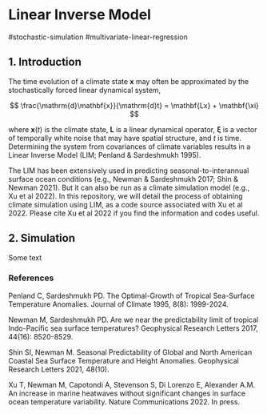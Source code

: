 # Linear Inverse Model

#stochastic-simulation #multivariate-linear-regression

## 1. Introduction

The time evolution of a climate state $\mathbf{x}$ may often be approximated by the stochastically forced linear dynamical system,

$$
\frac{\mathrm{d}\mathbf{x}}{\mathrm{d}t} = \mathbf{Lx} + \mathbf{\xi}
$$

where $\mathbf{x}(t)$ is the climate state, $\mathbf{L}$ is a linear dynamical operator, $\mathbf{\xi}$ is a vector of temporally white noise that may have spatial structure, and $t$ is time. Determining the system from covariances of climate variables results in a Linear Inverse Model (LIM; Penland & Sardeshmukh 1995).

The LIM has been extensively used in predicting seasonal-to-interannual surface ocean conditions (e.g., Newman & Sardeshmukh 2017; Shin & Newman 2021). But it can also be run as a climate simulation model (e.g., Xu et al 2022). In this repository, we will detail the process of obtaining climate simulation using LIM, as a code source associated with Xu et al 2022. Please cite Xu et al 2022 if you find the information and codes useful.

## 2. Simulation

Some text

### References

Penland C, Sardeshmukh PD. The Optimal-Growth of Tropical Sea-Surface Temperature Anomalies. Journal of Climate 1995, 8(8): 1999-2024.

Newman M, Sardeshmukh PD. Are we near the predictability limit of tropical Indo-Pacific sea surface temperatures? Geophysical Research Letters 2017, 44(16): 8520-8529.

Shin SI, Newman M. Seasonal Predictability of Global and North American Coastal Sea Surface Temperature and Height Anomalies. Geophysical Research Letters 2021, 48(10).

Xu T, Newman M, Capotondi A, Stevenson S, Di Lorenzo E, Alexander A.M. An increase in marine heatwaves without significant changes in surface ocean temperature variability. Nature Communications 2022. In press.